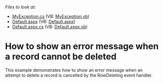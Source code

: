 <!-- default file list -->
*Files to look at*:

* [MyException.cs](./CS/WebSite/App_Code/MyException.cs) (VB: [MyException.vb](./VB/WebSite/App_Code/MyException.vb))
* [Default.aspx](./CS/WebSite/Default.aspx) (VB: [Default.aspx](./VB/WebSite/Default.aspx))
* [Default.aspx.cs](./CS/WebSite/Default.aspx.cs) (VB: [Default.aspx.vb](./VB/WebSite/Default.aspx.vb))
<!-- default file list end -->
# How to show an error message when a record cannot be deleted


<p>This example demonstrates how to show an error message when an attempt to delete a record is cancelled by the RowDeleting event handler.</p>

<br/>


